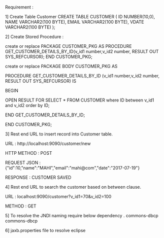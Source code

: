 Requirement :

1] Create Table Customer 
CREATE TABLE CUSTOMER 
   (	ID NUMBER(10,0), 
	NAME VARCHAR2(100 BYTE), 
	EMAIL VARCHAR2(100 BYTE), 
	VDATE VARCHAR2(100 BYTE)
   );
   

2] Create Stored Procedure :

create or replace PACKAGE CUSTOMER_PKG  AS 
  PROCEDURE GET_CUSTOMER_DETAILS_BY_ID(v_id1 number,v_id2 number, 
  RESULT OUT SYS_REFCURSOR);
END CUSTOMER_PKG;


create or replace PACKAGE BODY CUSTOMER_PKG AS 
 
   PROCEDURE GET_CUSTOMER_DETAILS_BY_ID (v_id1 number,v_id2 number, 
  RESULT OUT SYS_REFCURSOR) IS 
 
  BEGIN 

  OPEN RESULT FOR SELECT * FROM CUSTOMER where ID between v_id1 and v_id2 order by ID;

  END GET_CUSTOMER_DETAILS_BY_ID; 

 END CUSTOMER_PKG;

3] Rest end URL to insert record into Customer table.

URL : http://localhost:9090/customer/new

HTTP METHOD : POST

REQUEST JSON : {"id":10,"name":"MAHI","email":"mahi@com","date":"2017-07-19"}

RESPONSE : <NAME VALUE> CUSTOMER SAVED

4] Rest end URL to search the customer based on between clause.

URL : localhost:9090/customer?v_id1=70&v_id2=100

METHOD : GET 

5] 
To resolve the JNDI naming require below dependency .
<dependency>
                                                <groupId>commons-dbcp</groupId>
                                                <artifactId>commons-dbcp</artifactId>
                                </dependency>

6] jaxb.properties file to resolve eclipse 								
